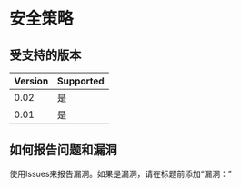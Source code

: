 # 安全策略

## 受支持的版本

| Version | Supported |
| ------- | --------- |
| 0.02    | 是        |
| 0.01    | 是        |

## 如何报告问题和漏洞

使用Issues来报告漏洞。如果是漏洞，请在标题前添加“漏洞：”
